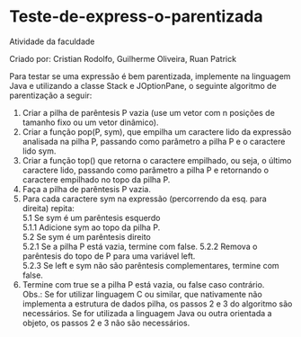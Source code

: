 # Teste-de-express-o-parentizada
Atividade da faculdade

Criado por:
Cristian Rodolfo,
Guilherme Oliveira,
Ruan Patrick

Para testar se uma expressão é bem parentizada, implemente na linguagem Java e utilizando a classe Stack e JOptionPane, o seguinte algoritmo de parentização a seguir:  
1. Criar a pilha de parêntesis P vazia (use um vetor com n posições de tamanho fixo ou um vetor dinâmico). 
2. Criar a função pop(P, sym), que empilha um caractere lido da expressão analisada na pilha P, passando como parâmetro a pilha P e o caractere lido sym. 
3. Criar a função top() que retorna o caractere empilhado, ou seja, o último caractere lido, passando como parâmetro a pilha P e retornando o caractere empilhado no topo da pilha P. 
4. Faça a pilha de parêntesis P vazia. 
5. Para cada caractere sym na expressão (percorrendo da esq. para direita)   repita:   
  5.1  Se sym é um parêntesis esquerdo    
    5.1.1 Adicione sym ao topo da pilha P.   
  5.2 Se sym é um parêntesis direito    
    5.2.1 Se a pilha P está vazia, termine com false. 
    5.2.2 Remova o parêntesis do topo de P para uma variável left.  
    5.2.3 Se left e sym não são parêntesis complementares, termine com false.   
6.  Termine com true se a pilha P está vazia, ou false caso contrário.  
Obs.: Se for utilizar linguagem C ou similar, que nativamente não implementa a estrutura de dados pilha, os passos 2 e 3 do algoritmo são necessários. Se for utilizada a linguagem Java ou outra orientada a objeto, os passos 2 e 3 não são necessários. 
